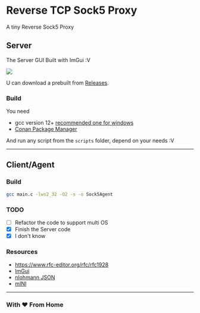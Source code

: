 # Reverse TCP Sock5 Proxy

A tiny Reverse Sock5 Proxy 


## Server

The Server GUI Built with ImGui :V

<img src="https://i.imgur.com/VMs92ep.png">

U can download a prebuilt from [Releases](https://github.com/Coldzer0/ReverseSock5Proxy/releases).
<br>

### Build

You need 
- gcc version 12+ [recommended one for windows](https://github.com/brechtsanders/winlibs_mingw/releases)
- [Conan Package Manager](https://conan.io/)

And run any script from the `scripts` folder, depend on your needs :V

<hr>

## Client/Agent

### Build
```bash
gcc main.c -lws2_32 -O2 -s -o Sock5Agent
```

### TODO
- [ ] Refactor the code to support multi OS
- [X] Finish the Server code
- [X] I don't know

### Resources

- https://www.rfc-editor.org/rfc/rfc1928
- [ImGui](https://github.com/ocornut/imgui)
- [nlohmann JSON](https://github.com/nlohmann/json)
- [mINI](https://github.com/pulzed/mINI)

<hr>

### With ❤️ From Home
